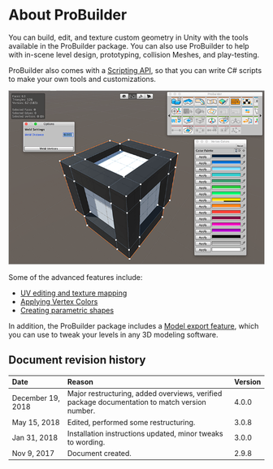 # About ProBuilder

You can build, edit, and texture custom geometry in Unity with the tools available in the ProBuilder package. You can also use ProBuilder to help with in-scene level design, prototyping, collision Meshes, and play-testing. 

ProBuilder also comes with a [Scripting API](api.md), so that you can write C# scripts to make your own tools and customizations.

![ProBuilder and Unity](images/probuilder_unitylogo.png)

Some of the advanced features include:

* [UV editing and texture mapping](workflow-texture-mapping.md)
* [Applying Vertex Colors](workflow-vertexcolors.md)
* [Creating parametric shapes](workflow-create.md)

In addition, the ProBuilder package includes a [Model export feature](workflow-exporting.md), which you can use to tweak your levels in any 3D modeling software.



## Document revision history

| Date | Reason | Version |
|:---|:---|:---|
| December 19, 2018 | Major restructuring, added overviews, verified package documentation to match version number. | 4.0.0 |
| May 15, 2018 | Edited, performed some restructuring. | 3.0.8 |
| Jan 31, 2018 | Installation instructions updated, minor tweaks to wording. | 3.0.0 |
| Nov 9, 2017 | Document created. | 2.9.8 |
